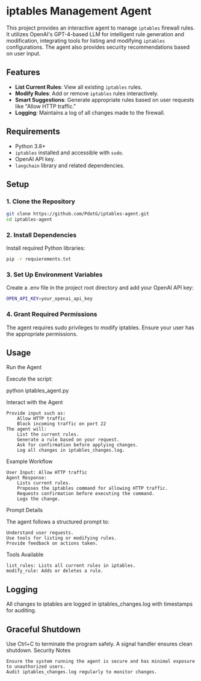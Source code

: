# iptables Management Agent

This project provides an interactive agent to manage `iptables` firewall rules. It utilizes OpenAI's GPT-4-based LLM for intelligent rule generation and modification, integrating tools for listing and modifying `iptables` configurations. The agent also provides security recommendations based on user input.

## Features

- **List Current Rules**: View all existing `iptables` rules.
- **Modify Rules**: Add or remove `iptables` rules interactively.
- **Smart Suggestions**: Generate appropriate rules based on user requests like "Allow HTTP traffic."
- **Logging**: Maintains a log of all changes made to the firewall.

## Requirements

- Python 3.8+
- `iptables` installed and accessible with `sudo`.
- OpenAI API key.
- `langchain` library and related dependencies.

## Setup

### 1. Clone the Repository
```bash
git clone https://github.com/PdotG/iptables-agent.git
cd iptables-agent
```

### 2. Install Dependencies

Install required Python libraries:

```bash
pip -r requierements.txt
```

### 3. Set Up Environment Variables

Create a .env file in the project root directory and add your OpenAI API key:

```bash
OPEN_API_KEY=your_openai_api_key
```

### 4. Grant Required Permissions

The agent requires sudo privileges to modify iptables. Ensure your user has the appropriate permissions.
## Usage
Run the Agent

Execute the script:

python iptables_agent.py

Interact with the Agent

    Provide input such as:
        Allow HTTP traffic
        Block incoming traffic on port 22
    The agent will:
        List the current rules.
        Generate a rule based on your request.
        Ask for confirmation before applying changes.
        Log all changes in iptables_changes.log.

Example Workflow

    User Input: Allow HTTP traffic
    Agent Response:
        Lists current rules.
        Proposes the iptables command for allowing HTTP traffic.
        Requests confirmation before executing the command.
        Logs the change.

Prompt Details

The agent follows a structured prompt to:

    Understand user requests.
    Use tools for listing or modifying rules.
    Provide feedback on actions taken.

Tools Available

    list_rules: Lists all current rules in iptables.
    modify_rule: Adds or deletes a rule.

## Logging

All changes to iptables are logged in iptables_changes.log with timestamps for auditing.
## Graceful Shutdown

Use Ctrl+C to terminate the program safely. A signal handler ensures clean shutdown.
Security Notes

    Ensure the system running the agent is secure and has minimal exposure to unauthorized users.
    Audit iptables_changes.log regularly to monitor changes.

